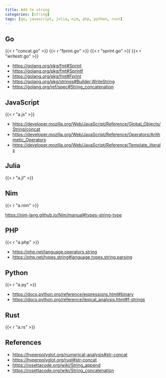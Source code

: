 ```yaml
---
title: Add to string
categories: [string]
tags: [go, javascript, julia, nim, php, python, rust]
---
```


## Go

{{< r "concat.go" >}}
{{< r "fprint.go" >}}
{{< r "sprint.go" >}}
{{< r "writestr.go" >}}

- <https://golang.org/pkg/fmt#Sprint>
- <https://golang.org/pkg/fmt#Sprintf>
- <https://golang.org/pkg/fmt#Fprint>
- <https://golang.org/pkg/strings#Builder.WriteString>
- <https://golang.org/ref/spec#String_concatenation>

## JavaScript

{{< r "a.js" >}}

- <https://developer.mozilla.org/Web/JavaScript/Reference/Global_Objects/String/concat>
- <https://developer.mozilla.org/Web/JavaScript/Reference/Operators/Arithmetic_Operators>
- <https://developer.mozilla.org/Web/JavaScript/Reference/Template_literals>

## Julia

{{< r "a.jl" >}}

## Nim

{{< r "a.nim" >}}

<https://nim-lang.github.io/Nim/manual#types-string-type>

## PHP

{{< r "a.php" >}}

- <https://php.net/language.operators.string>
- <https://php.net/types.string#language.types.string.parsing>

## Python

{{< r "a.py" >}}

- <https://docs.python.org/reference/expressions.html#binary>
- <https://docs.python.org/reference/lexical_analysis.html#f-strings>

## Rust

{{< r "a.rs" >}}

## References

- <https://hyperpolyglot.org/numerical-analysis#str-concat>
- <https://hyperpolyglot.org/rust#str-concat>
- <https://rosettacode.org/wiki/String_append>
- <https://rosettacode.org/wiki/String_concatenation>
